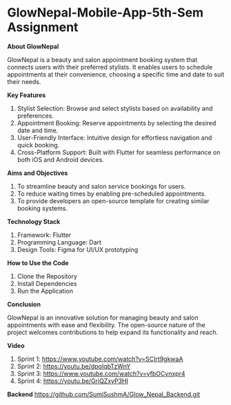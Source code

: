 # GlowNepal-Mobile-App-5th-Sem Assignment 

**About GlowNepal**

GlowNepal is a beauty and salon appointment booking system that connects users with their preferred stylists. It enables users to schedule appointments at their convenience, choosing a specific time and date to suit their needs.

**Key Features**
1. Stylist Selection: Browse and select stylists based on availability and preferences.
2. Appointment Booking: Reserve appointments by selecting the desired date and time.
3. User-Friendly Interface: Intuitive design for effortless navigation and quick booking.
4. Cross-Platform Support: Built with Flutter for seamless performance on both iOS and Android devices.

**Aims and Objectives**
1. To streamline beauty and salon service bookings for users.
2. To reduce waiting times by enabling pre-scheduled appointments.
3. To provide developers an open-source template for creating similar booking systems.

**Technology Stack**
1. Framework: Flutter
2. Programming Language: Dart
3. Design Tools: Figma for UI/UX prototyping

**How to Use the Code**
1. Clone the Repository
2. Install Dependencies
3. Run the Application

**Conclusion**

GlowNepal is an innovative solution for managing beauty and salon appointments with ease and flexibility. The open-source nature of the project welcomes contributions to help expand its functionality and reach.

**Video**
1. Sprint 1: https://www.youtube.com/watch?v=SCIrt9gkwaA
2. Sprint 2: https://youtu.be/dpqIqbTzWnY
3. Sprint 3: https://www.youtube.com/watch?v=yfbOCynxpr4
4. Sprint 4: https://youtu.be/GriQZxyP3HI

**Backend**
https://github.com/SumiSushmA/Glow_Nepal_Backend.git

